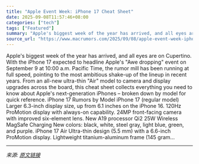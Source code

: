 ```yaml
---
title: "Apple Event Week: iPhone 17 Cheat Sheet"
date: 2025-09-08T11:57:46+08:00
categories: ["tech"]
tags: ["Featured"]
summary: "Apple's biggest week of the year has arrived, and all eyes are on Cupertino. With the iPhone 17 expected to headline Apple's \"Awe dropping\" event on September 9 at 10:00 a.m. Pacific Time, the rumor m"
source_url: "https://www.macrumors.com/2025/09/08/apple-event-week-iphone-17-cheat-sheet/"
---
```


Apple's biggest week of the year has arrived, and all eyes are on Cupertino. With the iPhone 17 expected to headline Apple's "Awe dropping" event on September 9 at 10:00 a.m. Pacific Time, the rumor mill has been running at full speed, pointing to the most ambitious shake-up of the lineup in recent years. From an all-new ultra-thin "Air" model to camera and display upgrades across the board, this cheat sheet collects everything you need to know about Apple's next-generation iPhones – broken down by model for quick reference. iPhone 17 Rumors by Model iPhone 17 (regular model) Larger 6.3-inch display size, up from 6.1 inches on the iPhone 16. 120Hz ProMotion display with always-on capability. 24MP front-facing camera with improved six-element lens. New A19 processor Qi2 25W Wireless MagSafe Charging New colors: black, white, steel gray, light blue, green, and purple. iPhone 17 Air Ultra-thin design (5.5 mm) with a 6.6-inch ProMotion display. Lightweight titanium-aluminum frame (145 gram...

---

*来源: [原文链接](https://www.macrumors.com/2025/09/08/apple-event-week-iphone-17-cheat-sheet/)*
